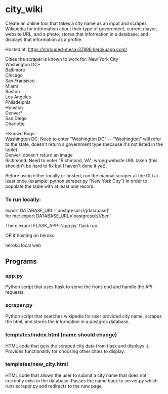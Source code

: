 # city_wiki

Create an online tool that takes a city name as an input and scrapes Wikipedia for information about their type of government, current mayor, website URL, and a photo; stores that information in a database; and displays that information as a profile.

Hosted at: https://shrouded-mesa-37896.herokuapp.com/

Cities the scraper is known to work for:
New York City  
Washington DC\*   
Baltimore  
Chicago  
San Fransisco  
Miami  
Boston  
Los Angeles  
Philadelphia  
Houston  
Denver\*  
San Diego  
Charlotte  


\*Known Bugs:  
Washington DC: Need to enter "Washington DC" -- "Washington" will refer to the state, doesn't return a government type (because it's not listed in the table)  
Denver: doesn't return an image  
Richmond: Need to enter "Richmond, VA", wrong website URL taken (this shouldn't be hard to fix but I haven't done it yet). 


Before using either locally or hosted, run the manual scraper at the CLI at least once (example: python scraper.py "New York City") in order to populate the table with at least one record. 


### To run locally:

export DATABASE_URL='postgresql:///[database]'   
for me: export DATABASE_URL='postgresql:///ben'

Then: 
export FLASK_APP='app.py'
flask run

OR if hosting on heroku

heroku local web

## Programs

### app.py

Python script that uses flask to serve the front-end and handle the API requests. 

### scraper.py

Python script that searches wikipedia for user provided city name, scrapes the html, and stores the information in a postgres database.

### templates/index.html (name should change)

HTML code that gets the scraped city data from flask and displays it. 
Provides functionality for choosing other cities to display.

### templates/new_city.html

HTML code that allows the user to submit a city name that does not currently exist in the database. Passes the name back to server.py which runs scraper.py and redirects to the new page.


